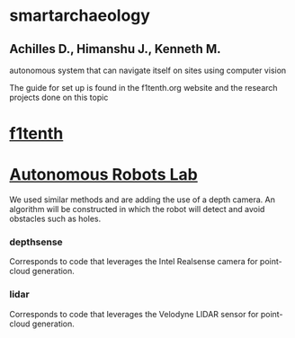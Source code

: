 # smartarchaeology
## Achilles D., Himanshu J., Kenneth M.
autonomous system that can navigate itself on sites using computer vision

The guide for set up is found in the f1tenth.org website and the research projects done on this topic

# [f1tenth](http://f1tenth.org/build.html)
# [Autonomous Robots Lab](https://www.autonomousrobotslab.com/autonomous-navigation-and-exploration.html)

We used similar methods and are adding the use of a depth camera. An algorithm will be constructed in which the robot will detect and avoid obstacles such as holes.

### depthsense
Corresponds to code that leverages the Intel Realsense camera for point-cloud generation.
### lidar
Corresponds to code that leverages the Velodyne LIDAR sensor for point-cloud generation.


